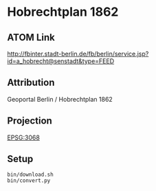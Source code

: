 Hobrechtplan 1862
=================

ATOM Link
---------

http://fbinter.stadt-berlin.de/fb/berlin/service.jsp?id=a_hobrecht@senstadt&type=FEED

Attribution
-----------

Geoportal Berlin / Hobrechtplan 1862

Projection
----------

[EPSG:3068](http://spatialreference.org/ref/epsg/3068/)

Setup
-----

```
bin/download.sh
bin/convert.py
```
